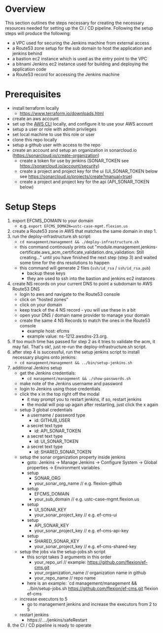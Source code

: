 # Overview

This section outlines the steps necessary for creating the necessary resources needed for setting up the CI / CD pipeline. Following the setup steps will produce the following:

- a VPC used for securing the Jenkins machine from external access
- a Route53 zone setup for the sub domain to host the application and jenkins behind
- a bastion ec2 instance which is used as the entry point to the VPC
- a bitnami Jenkins ec2 instance used for building and deploying the application code
- a Route53 record for accessing the Jenkins machine

# Prerequisites

- install terraform locally
  - https://www.terraform.io/downloads.html
- create an aws account
- set up the [AWS CLI](https://docs.aws.amazon.com/cli/latest/userguide/installing.html) locally, and configure it to use your AWS account
- setup a user or role with admin privileges
- set local machine to use this role or user
- clone this repo locally
- setup a github user with access to the repo
- create an account and setup an organization in sonarcloud.io (https://sonarcloud.io/create-organization)
  - create a token for use by jenkins (SONAR_TOKEN see https://sonarcloud.io/account/security)
  - create a project and project key for the ui (UI_SONAR_TOKEN below see https://sonarcloud.io/projects/create?manual=true)
  - create a project and project key for the api (API_SONAR_TOKEN below)

# Setup Steps

1. export EFCMS_DOMAIN to your domain
   - e.g. `export EFCMS_DOMAIN=ustc-case-mgmt.flexion.us`
2. create a Route53 zone in AWS that matches the same domain in step 1.
3. run the deploy-infrastructure.sh script:
   - `cd management/management && ./deploy-infrastructure.sh`
   - this command continously prints out "module.management.jenkins-certificate.aws_acm_certificate_validation.dns_validation: Still creating..." until you have finished the next step (step 3) and waited some time for the dns resolutions to happen
   - this command will generate 2 files (`ssh/id_rsa` / `ssh/id_rsa.pub`)
     - backup these keys
     - they are used to ssh into the bastion and jenkins ec2 instances
4. create NS records on your current DNS to point a subdomain to AWS Route53 DNS
   - login to aws and navigate to the Route53 console
   - click on "hosted zones"
   - click on your domain
   - keep track of the 4 NS record - you will use these in a bit
   - open your DNS / domain name provider to manage your domain
   - create the same 4 NS Records to match the ones in the Route53 console
     - example host: efcms
     - example value: ns-1212.awsdns-23.org.
5. If too much time has passed for step 2 as it tries to validate the acm, it may fail. That's ok!, just re-run the deploy-infrastructure.sh script.
6. after step 4 is successful, run the setup jenkins script to install necessary plugins onto jenkins:
   - `cd management/management && ../bin/setup-jenkins.sh`
7. additional Jenkins setup
   - get the Jenkins credentials:
     - `cd management/management && ./show-passwords.sh`
   - make note of the Jenkins username and password
   - login to Jenkins using those credentials
   - click the x in the top right off the modal
     - it may prompt you to restart jenkins, if so, restart jenkins
     - the modal will pop up again after restarting, just click the x again
   - setup 3 global credentials
     - a username / password type
       - id: GITHUB_USER
     - a secret text type
       - id: API_SONAR_TOKEN
     - a secret text type
       - id: UI_SONAR_TOKEN
     - a secret text type
       - id: SHARED_SONAR_TOKEN
   - setup the sonar organization property inside jenkins
     - goto: Jenkins -> Manage Jenkins -> Configure System -> Global properties -> Environment variables
     - setup
       - SONAR_ORG
       - your_sonar_org_name // e.g. flexion-github
     - setup
       - EFCMS_DOMAIN
       - your_sub_domain // e.g. ustc-case-mgmt.flexion.us
     - setup
       - UI_SONAR_KEY
       - your_sonar_project_key // e.g. ef-cms-ui
     - setup
       - API_SONAR_KEY
       - your_sonar_project_key // e.g. ef-cms-api-key
     - setup
       - SHARED_SONAR_KEY
       - your_sonar_project_key // e.g. ef-cms-shared-key
   - setup the jobs via the setup-jobs.sh script
     - this script takes 3 arguments in this order
       - your_repo_url // example: https://github.com/flexion/ef-cms.git
       - your_organization_name // organization name in github
       - your_repo_name // repo name
     - here is an example: `cd management/management && ../bin/setup-jobs.sh https://github.com/flexion/ef-cms.git flexion ef-cms
   - increase executors to 5
     - go to management jenkins and increase the executors from 2 to 5
   - restart jenkins
     - https://..../jenkins/safeRestart
8. the CI / CD pipeline is ready to operate

